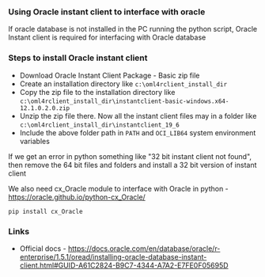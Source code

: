 ### Using Oracle instant client to interface with oracle

If oracle database is not installed in the PC running the python script, 
Oracle Instant client is required for interfacing with Oracle database

### Steps to install Oracle instant client
* Download Oracle  Instant Client Package - Basic zip file
* Create an installation directory like ```c:\oml4rclient_install_dir```
* Copy the zip file to the installation directory like 
```c:\oml4rclient_install_dir\instantclient-basic-windows.x64-12.1.0.2.0.zip```
* Unzip the zip file there. Now all the instant client files may in a folder like
```c:\oml4rclient_install_dir\instantclient_19_6```
* Include the above folder path in ```PATH``` and ```OCI_LIB64``` system environment variables

If we get an error in python something like "32 bit instant client not found", then remove the 64 bit files and folders and install a 32 bit version of instant client

We also need cx_Oracle module to interface with Oracle in python - https://oracle.github.io/python-cx_Oracle/
```
pip install cx_Oracle
```

### Links
* Official docs - https://docs.oracle.com/en/database/oracle/r-enterprise/1.5.1/oread/installing-oracle-database-instant-client.html#GUID-A61C2824-B9C7-4344-A7A2-E7FE0F05695D